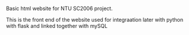 Basic html website for NTU SC2006 project.

This is the front end of the website used for integraation later with python with flask and linked together with mySQL

